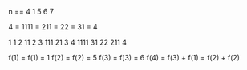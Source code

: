 n == 4
1 5 6 7

4 = 1111 = 211 = 22 = 31 = 4

1 1
2 11 2
3 111 21 3
4 1111 31 22 211 4

f(1) = f(1) = 1
f(2) = f(2) = 5
f(3) = f(3) = 6
f(4) =  f(3) + f(1) = f(2) + f(2)
